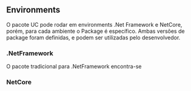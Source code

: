 ## Environments
O pacote UC pode rodar em environments .Net Framework e NetCore, porém, para cada ambiente o Package é específico.
Ambas versões de package foram definidas, e podem ser utilizadas pelo desenvolvedor.

### .NetFramework
O pacote tradicional para .NetFramework encontra-se 

### NetCore
